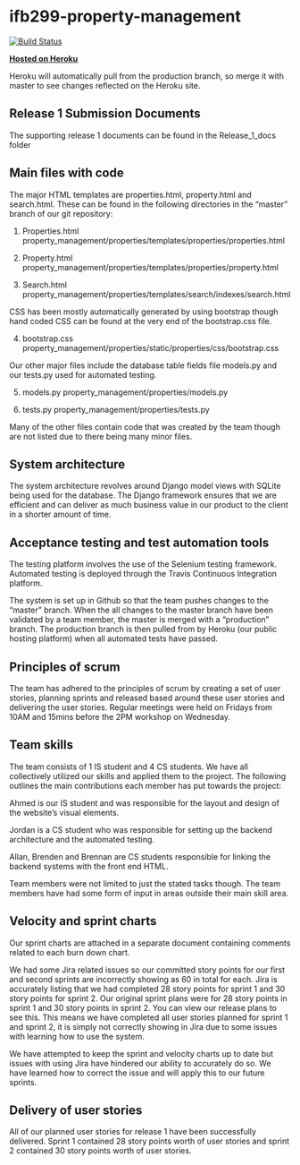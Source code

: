 # ifb299-property-management
[![Build Status](https://magnum.travis-ci.com/Tervel/ifb299-property-management.svg?token=a6Jyn3puWowgvGzYW6Hg&branch=master)](https://magnum.travis-ci.com/Tervel/ifb299-property-management)

[**Hosted on Heroku**](https://dry-plains-2958.herokuapp.com)

Heroku will automatically pull from the production branch, so merge it with master to see changes reflected on the Heroku site.

## Release 1 Submission Documents

The supporting release 1 documents can be found in the Release_1_docs folder

## Main files with code

The major HTML templates are properties.html, property.html and search.html. These can be found in the following directories in the “master” branch of our git repository:

1. Properties.html
property_management/properties/templates/properties/properties.html

2. Property.html
property_management/properties/templates/properties/property.html

3. Search.html
property_management/properties/templates/search/indexes/search.html


CSS has been mostly automatically generated by using bootstrap though hand coded CSS can be found at the very end of the bootstrap.css file.

4. bootstrap.css
property_management/properties/static/properties/css/bootstrap.css


Our other major files include the database table fields file models.py and our tests.py used for automated testing.
 
5. models.py
property_management/properties/models.py

6. tests.py
property_management/properties/tests.py

Many of the other files contain code that was created by the team though are not listed due to there being many minor files.

## System architecture

The system architecture revolves around Django model views with SQLite being used for the database. The Django framework ensures that we are efficient and can deliver as much business value in our product to the client in a shorter amount of time.


## Acceptance testing and test automation tools

The testing platform involves the use of the Selenium testing framework. Automated testing is deployed through the Travis Continuous Integration platform. 

The system is set up in Github so that the team pushes changes to the “master” branch. When the all changes to the master branch have been validated by a team member, the master is merged with a “production” branch. The production branch is then pulled from by Heroku (our public hosting platform) when all automated tests have passed.


## Principles of scrum

The team has adhered to the principles of scrum by creating a set of user stories, planning sprints and released based around these user stories and delivering the user stories. Regular meetings were held on Fridays from 10AM and 15mins before the 2PM workshop on Wednesday.


## Team skills

The team consists of 1 IS student and 4 CS students. We have all collectively utilized our skills and applied them to the project. The following outlines the main contributions each member has put towards the project:

Ahmed is our IS student and was responsible for the layout and design of the website’s visual elements.

Jordan is a CS student who was responsible for setting up the backend architecture and the automated testing.

Allan, Brenden and Brennan are CS students responsible for linking the backend systems with the front end HTML.

Team members were not limited to just the stated tasks though. The team members have had some form of input in areas outside their main skill area.



## Velocity and sprint charts

Our sprint charts are attached in a separate document containing comments related to each burn down chart.

We had some Jira related issues so our committed story points for our first and second sprints are incorrectly showing as 60 in total for each. Jira is accurately listing that we had completed 28 story points for sprint 1 and 30 story points for sprint 2. Our original sprint plans were for 28 story points in sprint 1 and 30 story points in sprint 2. You can view our release plans to see this. This means we have completed all user stories planned for sprint 1 and sprint 2, it is simply not correctly showing in Jira due to some issues with learning how to use the system.

We have attempted to keep the sprint and velocity charts up to date but issues with using Jira have hindered our ability to accurately do so. We have learned how to correct the issue and will apply this to our future sprints.


## Delivery of user stories

All of our planned user stories for release 1 have been successfully delivered. Sprint 1 contained 28 story points worth of user stories and sprint 2 contained 30 story points worth of user stories.



